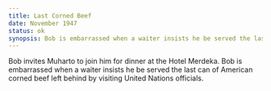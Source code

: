 ```yaml
---
title: Last Corned Beef
date: November 1947 
status: ok
synopsis: Bob is embarrassed when a waiter insists he be served the last can of American corned beef left behind by visiting United Nations officials. 
---
```

Bob invites Muharto to join him for dinner at the Hotel Merdeka. Bob is embarrassed when a waiter insists he be served the last can of American corned beef left behind by visiting United Nations officials. 